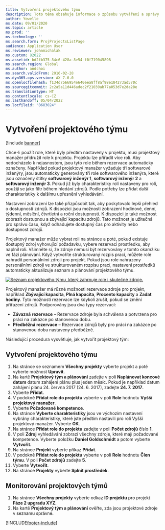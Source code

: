 ```yaml
---
title: Vytvoření projektového týmu
description: Toto téma obsahuje informace o způsobu vytváření a správy projektových týmů.
author: Yowelle
ms.date: 09/01/2020
ms.topic: article
ms.prod: ''
ms.technology: ''
ms.search.form: ProjProjectsListPage
audience: Application User
ms.reviewer: johnmichalak
ms.custom: 82022
ms.assetid: bd2fb375-84c6-428a-8e54-f0f719045898
ms.search.region: Global
ms.author: andchoi
ms.search.validFrom: 2016-02-28
ms.dyn365.ops.version: AX 7.0.0
ms.openlocfilehash: f134d7566954e640eea8ff8af98e184273ad570c
ms.sourcegitcommit: 2c2a5a11d446adec2f21030ab77a053d7e2da28e
ms.translationtype: HT
ms.contentlocale: cs-CZ
ms.lasthandoff: 05/04/2022
ms.locfileid: "8683024"
---
```

# <a name="create-a-project-team"></a>Vytvoření projektového týmu

[!include [banner](../includes/banner.md)]

Chce-li použít role, které byly předtím nastaveny v projektu, musí projektový manažer přidružit role k projektu. Projektu lze přiřadit více rolí. Aby nedocházelo k nejasnostem, jsou tyto role během rezervace automaticky označeny. Například pokud projektový manažer vyžaduje tři softwarové inženýry, jsou automaticky generovány tři role softwarového inženýra, které jsou označeny štítky **softwarový inženýr 1**, **softwarový inženýr 2** a **softwarový inženýr 3**. Pokud již byly charakteristiky rolí nastaveny pro roli, použijí se jako filtr během hledání zdrojů. Podle potřeby lze přidat další charakteristiky k dalšímu upřesnění vyhledávání.

Nastavení zobrazení lze také přizpůsobit tak, aby poskytovalo lepší přehled o dostupnosti zdrojů. K dispozici jsou možnosti zobrazení hodinové, denní, týdenní, měsíční, čtvrtletní a roční dostupnosti. K dispozici je také možnost zobrazit dostupnou a zbývající kapacitu zdrojů. Tato možnost je užitečná pro správu času, když odhadujete dostupný čas pro aktivity nebo dostupnost zdrojů.

Projektový manažer může vybrat roli na stránce a poté, pokud existuje dostupný zdroj vyhovující požadavku, vybere rezervaci prostředku, aby naplnil roli. Všimněte si, že zdroje nemusí být rezervovány v tomto okamžiku ve fázi plánování. Když vytvoříte strukturovaný rozpis prací, můžete role nahradit personálními zdroji pro projekt. Pokud jsou role nahrazeny personálními zdroji ve strukturovaném rozpisu prací, nastavení prostředků automaticky aktualizuje seznam a plánování projektového týmu.

[![Seznam projektového týmu, který zahrnuje role i skutečné zdroje.](./media/projectresourcing03-1024x368.jpg)](./media/projectresourcing03.jpg) 

Projektový manažer má různé možnosti rezervace zdroje pro projekt, například **Zbývající kapacita**, **Plná kapacita**, **Procento kapacity** a **Zadat hodiny**. Tyto možnosti rezervace lze kdykoli zrušit, pokud se změní přiřazení zdrojů. Podporovány jsou dva typy rezervací:

- **Závazná rezervace** – Rezervace zdroje byla schválena a potvrzena pro práci na zakázce po stanovenou dobu.
- **Předběžná rezervace** – Rezervace zdrojů byly pro práci na zakázce po stanovenou dobu nastaveny předběžně.

Následující procedura vysvětluje, jak vytvořit projektový tým:

## <a name="create-a-project-team"></a>Vytvoření projektového týmu

1. Na stránce se seznamem **Všechny projekty** vyberte projekt a poté vyberte možnost **Upravit**.
2. Na kartě **Projektový tým a plánování** zadejte v poli **Naplánovat koncové datum** datum zahájení plánu plus jeden měsíc. Pokud je například datum zahájení plánu 24. června 2017 (24. 6. 2017), zadejte **24. 7. 2017**.
3. Vyberte **Přidat**.
4. V podokně **Přidat role do projektu** vyberte v poli **Role** hodnotu **Vyšší projektový manažer**.
5. Vyberte **Požadované kompetence**.
6. Na stránce **Vyberte charakteristiky** jsou ve výchozím nastavení vybrány charakteristiky, které jste předtím nastavili pro roli Vyšší projektový manažer. Vyberte **OK**.
7. Na stránce **Přidat role do projektu** zadejte v poli **Počet zdrojů** číslo **1**.
8. V poli **Zdroj** vyhledávání zobrazí všechny zdroje, které mají požadované kompetence. Vyberte položku **Daniel Goldschmidt** a potom vyberte **Vytvořit**.
9. Na stránce **Projekt** vyberte příkaz **Přidat**.
10. V podokně **Přidat role do projektu** vyberte v poli **Role** hodnotu **Člen týmu**. V poli **Počet zdrojů** zadejte **5**.
11. Vyberte **Vytvořit**.
12. Na stránce **Projekty** vyberte **Splnit prostředek**.

## <a name="monitor-project-teams"></a>Monitorování projektových týmů
1. Na stránce **Všechny projekty** vyberte odkaz **ID projektu** pro projekt **Fáze 2 upgradu XYZ**.
2. Na kartě **Projektový tým a plánování** ověřte, zda jsou projektové zdroje v seznamu správné.


[!INCLUDE[footer-include](../includes/footer-banner.md)]